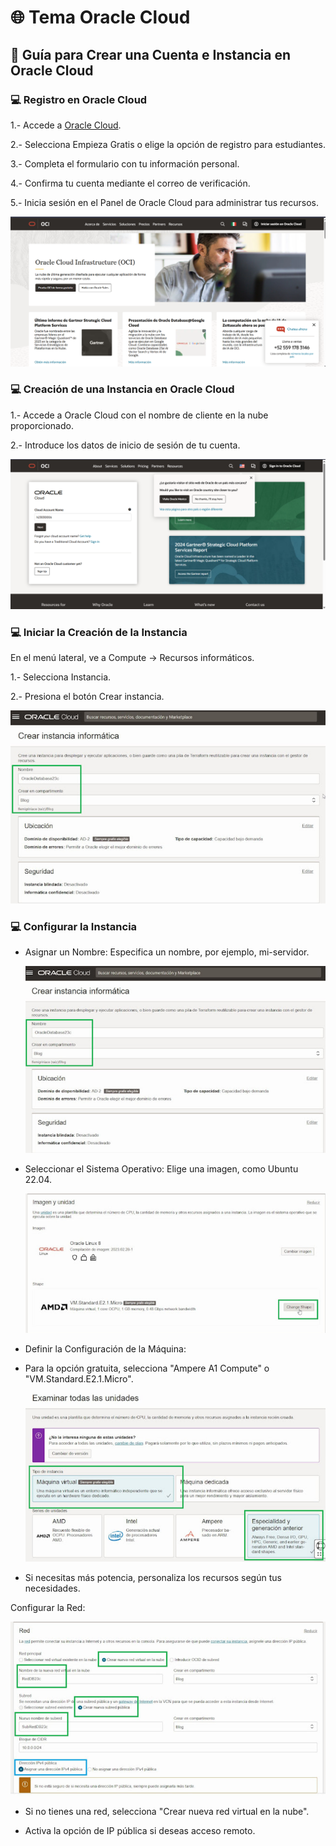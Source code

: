 # 🌐 Tema Oracle Cloud
## 📙 Guía para Crear una Cuenta e Instancia en Oracle Cloud

###  💻 Registro en Oracle Cloud

1.- Accede a [Oracle Cloud](https://www.oracle.com/cloud/).

2.- Selecciona Empieza Gratis o elige la opción de registro para estudiantes.

3.- Completa el formulario con tu información personal.

4.- Confirma tu cuenta mediante el correo de verificación.

5.- Inicia sesión en el Panel de Oracle Cloud para administrar tus recursos.

![Inicio](./Imagenes/o0.png)

### 💻 Creación de una Instancia en Oracle Cloud

1.- Accede a Oracle Cloud con el nombre de cliente en la nube proporcionado.

2.- Introduce los datos de inicio de sesión de tu cuenta.

![Iiciar cuenta](./Imagenes/o1.png)

### 💻 Iniciar la Creación de la Instancia

En el menú lateral, ve a Compute → Recursos informáticos.

1.- Selecciona Instancia.

2.- Presiona el botón Crear instancia.

![Intancia](./Imagenes/o2.png)

### 💻 Configurar la Instancia

* Asignar un Nombre: Especifica un nombre, por ejemplo, mi-servidor.

  ![Intancia](./Imagenes/o3.png)

* Seleccionar el Sistema Operativo: Elige una imagen, como Ubuntu 22.04.

  ![Intancia](./Imagenes/o4.png)

* Definir la Configuración de la Máquina:

* Para la opción gratuita, selecciona "Ampere A1 Compute" o "VM.Standard.E2.1.Micro".

  ![Intancia](./Imagenes/o5.png)

* Si necesitas más potencia, personaliza los recursos según tus necesidades.

Configurar la Red:

![Intancia](./Imagenes/o6.png)

* Si no tienes una red, selecciona "Crear nueva red virtual en la nube".

* Activa la opción de IP pública si deseas acceso remoto.





